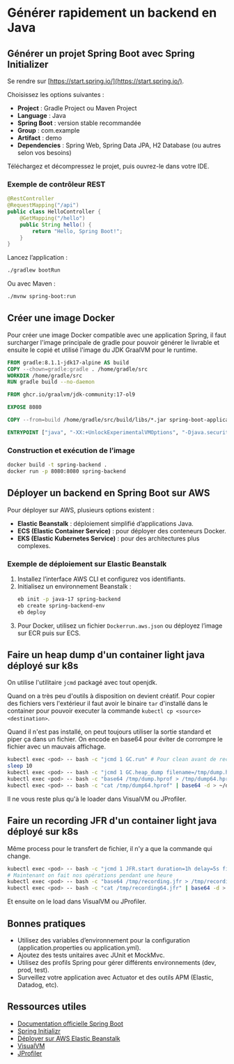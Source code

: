 # Générer rapidement un backend en Java

## Générer un projet Spring Boot avec Spring Initializer

Se rendre sur [https://start.spring.io/](https://start.spring.io/).

Choisissez les options suivantes :
- **Project** : Gradle Project ou Maven Project
- **Language** : Java
- **Spring Boot** : version stable recommandée
- **Group** : com.example
- **Artifact** : demo
- **Dependencies** : Spring Web, Spring Data JPA, H2 Database (ou autres selon vos besoins)

Téléchargez et décompressez le projet, puis ouvrez-le dans votre IDE.

### Exemple de contrôleur REST

```java
@RestController
@RequestMapping("/api")
public class HelloController {
    @GetMapping("/hello")
    public String hello() {
        return "Hello, Spring Boot!";
    }
}
```

Lancez l’application :
```bash
./gradlew bootRun
```
Ou avec Maven :
```bash
./mvnw spring-boot:run
```

## Créer une image Docker

Pour créer une image Docker compatible avec une application Spring, il faut surcharger l'image principale de gradle pour pouvoir générer le livrable et ensuite le copié et utilisé l'image du JDK GraalVM pour le runtime.

```dockerfile
FROM gradle:8.1.1-jdk17-alpine AS build
COPY --chown=gradle:gradle . /home/gradle/src
WORKDIR /home/gradle/src
RUN gradle build --no-daemon

FROM ghcr.io/graalvm/jdk-community:17-ol9

EXPOSE 8080

COPY --from=build /home/gradle/src/build/libs/*.jar spring-boot-application.jar

ENTRYPOINT ["java", "-XX:+UnlockExperimentalVMOptions", "-Djava.security.egd=file:/dev/./urandom","-jar","spring-boot-application.jar"]
```

### Construction et exécution de l’image

```bash
docker build -t spring-backend .
docker run -p 8080:8080 spring-backend
```

## Déployer un backend en Spring Boot sur AWS

Pour déployer sur AWS, plusieurs options existent :
- **Elastic Beanstalk** : déploiement simplifié d’applications Java.
- **ECS (Elastic Container Service)** : pour déployer des conteneurs Docker.
- **EKS (Elastic Kubernetes Service)** : pour des architectures plus complexes.

### Exemple de déploiement sur Elastic Beanstalk
1. Installez l’interface AWS CLI et configurez vos identifiants.
2. Initialisez un environnement Beanstalk :
   ```bash
   eb init -p java-17 spring-backend
   eb create spring-backend-env
   eb deploy
   ```
3. Pour Docker, utilisez un fichier `Dockerrun.aws.json` ou déployez l’image sur ECR puis sur ECS.

## Faire un heap dump d'un container light java déployé sur k8s

On utilise l'utilitaire `jcmd` packagé avec tout openjdk.

Quand on a très peu d'outils à disposition on devient créatif. Pour copier des fichiers vers l'extérieur il faut avoir le binaire `tar` d'installé dans le container pour pouvoir executer la commande `kubectl cp <source> <destination>`.

Quand il n'est pas installé, on peut toujours utiliser la sortie standard et piper ça dans un fichier. On encode en base64 pour éviter de corrompre le fichier avec un mauvais affichage.

```sh
kubectl exec <pod> -- bash -c "jcmd 1 GC.run" # Pour clean avant de record la mémoire
sleep 10
kubectl exec <pod> -- bash -c "jcmd 1 GC.heap_dump filename=/tmp/dump.hprof"
kubectl exec <pod> -- bash -c "base64 /tmp/dump.hprof > /tmp/dump64.hprof"
kubectl exec <pod> -- bash -c "cat /tmp/dump64.hprof" | base64 -d > ~/dump.hprof
```

Il ne vous reste plus qu'à le loader dans VisualVM ou JProfiler.

## Faire un recording JFR d'un container light java déployé sur k8s

Même process pour le transfert de fichier, il n'y a que la commande qui change.

```sh
kubectl exec <pod> -- bash -c "jcmd 1 JFR.start duration=1h delay=5s filename=/tmp/recording.jfr"
# Maintenant on fait nos opérations pendant une heure
kubectl exec <pod> -- bash -c "base64 /tmp/recording.jfr > /tmp/recording64.jfr"
kubectl exec <pod> -- bash -c "cat /tmp/recording64.jfr" | base64 -d > ~/recording.jfr
```

Et ensuite on le load dans VisualVM ou JProfiler.

## Bonnes pratiques

- Utilisez des variables d’environnement pour la configuration (application.properties ou application.yml).
- Ajoutez des tests unitaires avec JUnit et MockMvc.
- Utilisez des profils Spring pour gérer différents environnements (dev, prod, test).
- Surveillez votre application avec Actuator et des outils APM (Elastic, Datadog, etc).

## Ressources utiles
- [Documentation officielle Spring Boot](https://docs.spring.io/spring-boot/docs/current/reference/html/)
- [Spring Initializr](https://start.spring.io/)
- [Déployer sur AWS Elastic Beanstalk](https://docs.aws.amazon.com/fr_fr/elasticbeanstalk/latest/dg/java-spring-tutorial.html)
- [VisualVM](https://visualvm.github.io/)
- [JProfiler](https://www.ej-technologies.com/products/jprofiler/overview.html)
